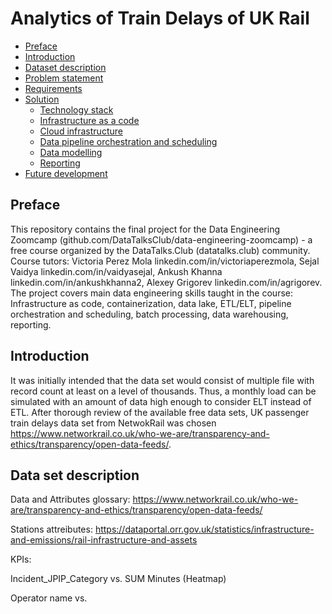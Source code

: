 # Analytics of Train Delays of UK Rail

- [Preface](#preface)
- [Introduction](#intro)
- [Dataset description](#dataset-description)
- [Problem statement](#problem-statement)
- [Requirements](#requirements)
- [Solution](#solutiob)
    - [Technology stack](#technologies)
    - [Infrastructure as a code](#iac)
    - [Cloud infrastructure](#cloud)
    - [Data pipeline orchestration and scheduling](#orchestration)
    - [Data modelling](#datamodelling)
    - [Reporting](#report)
- [Future development](#todo)

## Preface
This repository contains the final project for the Data Engineering Zoomcamp (github.com/DataTalksClub/data-engineering-zoomcamp) - a free course organized by the DataTalks.Club (datatalks.club) community.
Course tutors: Victoria Perez Mola linkedin.com/in/victoriaperezmola, Sejal Vaidya linkedin.com/in/vaidyasejal, Ankush Khanna linkedin.com/in/ankushkhanna2, Alexey Grigorev linkedin.com/in/agrigorev. The project covers main data engineering skills taught in the course: Infrastructure as code, containerization, data lake, ETL/ELT, pipeline orchestration and scheduling, batch processing, data warehousing, reporting.

## Introduction
It was initially intended that the data set would consist of multiple file with record count at least on a level of thousands. Thus, a monthly load can be simulated with an amount of data high enough to consider ELT instead of ETL. After thorough review of the available free data sets, UK passenger train delays data set from NetwokRail was chosen https://www.networkrail.co.uk/who-we-are/transparency-and-ethics/transparency/open-data-feeds/.

## Data set description


Data and Attributes glossary:
https://www.networkrail.co.uk/who-we-are/transparency-and-ethics/transparency/open-data-feeds/

Stations attreibutes:
https://dataportal.orr.gov.uk/statistics/infrastructure-and-emissions/rail-infrastructure-and-assets

KPIs:

Incident_JPIP_Category vs. SUM Minutes (Heatmap)
 
Operator name vs. 
